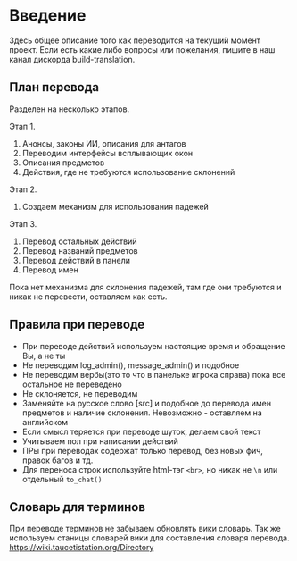 # Введение

Здесь общее описание того как переводится на текущий момент проект. Если есть какие либо вопросы или пожелания, пишите в наш канал дискорда build-translation.

## План перевода
Разделен на несколько этапов.

Этап 1.
1. Анонсы, законы ИИ, описания для антагов
2. Переводим интерфейсы всплывающих окон
3. Описания предметов
4. Действия, где не требуются использование склонений

Этап 2.
1. Создаем механизм для использования падежей

Этап 3.
1. Перевод остальных действий
2. Перевод названий предметов
3. Перевод действий в панели
5. Перевод имен

Пока нет механизма для склонения падежей, там где они требуются и никак не перевести, оставляем как есть.

## Правила при переводе
* При переводе действий используем настоящие время и обращение Вы, а не ты
* Не переводим log_admin(), message_admin() и подобное
* Не переводим вербы(это то что в панельке игрока справа) пока все остальное не переведено
* Не склоняется, не переводим
* Заменяйте на русское слово [src] и подобное до перевода имен предметов и наличие склонения. Невозможно - оставляем на английском
* Если смысл теряется при переводе шуток, делаем свой текст
* Учитываем пол при написании действий
* ПРы при переводах содержат только перевод, без новых фич, правок багов и тд.
* Для переноса строк используйте html-тэг `<br>`, но никак не `\n` или отдельный `to_chat()`

## Словарь для терминов
При переводе терминов не забываем обновлять вики словарь. Так же используем станицы словарей вики для составления словаря перевода.
https://wiki.taucetistation.org/Directory
